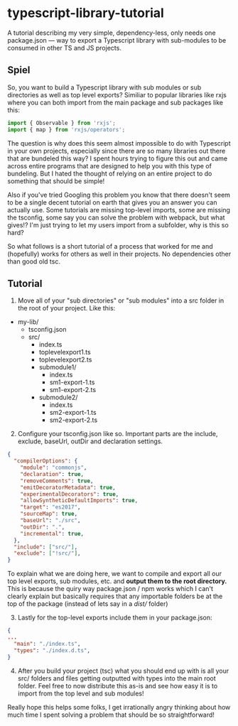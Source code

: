 # typescript-library-tutorial
A tutorial describing my very simple, dependency-less, only needs one package.json — way to export a Typescript library with sub-modules to be consumed in other TS and JS projects.


## Spiel


So, you want to build a Typescript library with sub modules or sub directories as well as top level exports? Similiar to popular libraries like rxjs where you can both import from the main package and sub packages like this:

```ts
import { Observable } from 'rxjs';
import { map } from 'rxjs/operators';
```

The question is why does this seem almost impossible to do with Typescript in your own projects, especially since there are so many libraries out there that are bundeled this way? I spent hours trying to figure this out and came across entire programs that are designed to help you with this type of bundeling. But I hated the thought of relying on an entire project to do something that should be simple!

Also if you've tried Googling this problem you know that there doesn't seem to be a single decent tutorial on earth that gives you an answer you can actually use. Some tutorials are missing top-level imports, some are missing the tsconfig, some say you can solve the problem with webpack, but what gives!? I'm just trying to let my users import from a subfolder, why is this so hard?

So what follows is a short tutorial of a process that worked for me and (hopefully) works for others as well in their projects. No dependencies other than good old tsc.

## Tutorial

1. Move all of your "sub directories" or "sub modules" into a src folder in the root of your project. Like this:

- my-lib/
  - tsconfig.json
  - src/
    - index.ts
    - toplevelexport1.ts
    - toplevelexport2.ts
    - submodule1/
      - index.ts
      - sm1-export-1.ts
      - sm1-export-2.ts
    - submodule2/
      - index.ts
      - sm2-export-1.ts
      - sm2-export-2.ts

2. Configure your tsconfig.json like so. Important parts are the include, exclude, baseUrl, outDir and declaration settings.

```json
{
  "compilerOptions": {
    "module": "commonjs",
    "declaration": true,
    "removeComments": true,
    "emitDecoratorMetadata": true,
    "experimentalDecorators": true,
    "allowSyntheticDefaultImports": true,
    "target": "es2017",
    "sourceMap": true,
    "baseUrl": "./src",
    "outDir": ".",
    "incremental": true,
  },
  "include": ["src/"],
  "exclude": ["!src/"],
}
```

To explain what we are doing here, we want to compile and export all our top level exports, sub modules, etc. and **output them to the root directory.** This is because the quiry way package.json / npm works which I can't clearly explain but basically requires that any importable folders be at the top of the package (instead of lets say in a *dist/* folder)

3. Lastly for the top-level exports include them in your package.json:

```json
{
...
  "main": "./index.ts",
  "types": "./index.d.ts",
}
```

4. After you build your project (tsc) what you should end up with is all your src/ folders and files getting outputted with types into the main root folder. Feel free to now distribute this as-is and see how easy it is to import from the top level and sub modules!

Really hope this helps some folks, I get irrationally angry thinking about how much time I spent solving a problem that should be so straightforward!
    
